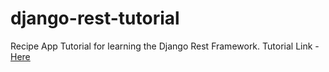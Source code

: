# django-rest-tutorial
Recipe App Tutorial for learning the Django Rest Framework. Tutorial Link - [Here](https://www.udemy.com/django-python-advanced/)
